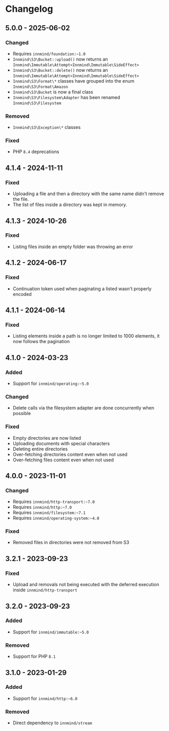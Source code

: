 # Changelog

## 5.0.0 - 2025-06-02

### Changed

- Requires `innmind/foundation:~1.0`
- `Innmind\S3\Bucket::upload()` now returns an `Innmind\Immutable\Attempt<Innmind\Immutable\SideEffect>`
- `Innmind\S3\Bucket::delete()` now returns an `Innmind\Immutable\Attempt<Innmind\Immutable\SideEffect>`
- `Innmind\S3\Format\*` classes have grouped into the enum `Innmind\S3\Format\Amazon`
- `Innmind\S3\Bucket` is now a final class
- `Innmind\S3\Filesystem\Adapter` has been renamed `Innmind\S3\Filesystem`

### Removed

- `Innmind\S3\Exception\*` classes

### Fixed

- PHP `8.4` deprecations

## 4.1.4 - 2024-11-11

### Fixed

- Uploading a file and then a directory with the same name didn't remove the file.
- The list of files inside a directory was kept in memory.

## 4.1.3 - 2024-10-26

### Fixed

- Listing files inside an empty folder was throwing an error

## 4.1.2 - 2024-06-17

### Fixed

- Continuation token used when paginating a listed wasn't properly encoded

## 4.1.1 - 2024-06-14

### Fixed

- Listing elements inside a path is no longer limited to 1000 elements, it now follows the pagination

## 4.1.0 - 2024-03-23

### Added

- Support for `innmind/operating:~5.0`

### Changed

- Delete calls via the filesystem adapter are done concurrently when possible

### Fixed

- Empty directories are now listed
- Uploading documents with special characters
- Deleting entire directories
- Over-fetching directories content even when not used
- Over-fetching files content even when not used

## 4.0.0 - 2023-11-01

### Changed

- Requires `innmind/http-transport:~7.0`
- Requires `innmind/http:~7.0`
- Requires `innmind/filesystem:~7.1`
- Requires `innmind/operating-system:~4.0`

### Fixed

- Removed files in directories were not removed from S3

## 3.2.1 - 2023-09-23

### Fixed

- Upload and removals not being executed with the deferred execution inside `innmind/http-transport`

## 3.2.0 - 2023-09-23

### Added

- Support for `innmind/immutable:~5.0`

### Removed

- Support for PHP `8.1`

## 3.1.0 - 2023-01-29

### Added

- Support for `innmind/http:~6.0`

### Removed

- Direct dependency to `innmind/stream`
